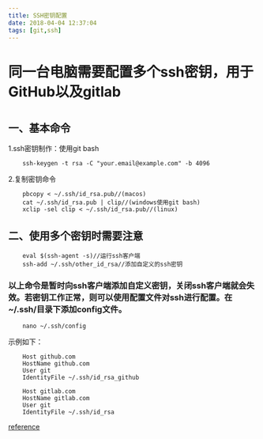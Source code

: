 ```yaml
---
title: SSH密钥配置
date: 2018-04-04 12:37:04
tags: [git,ssh]
---
```

# 同一台电脑需要配置多个ssh密钥，用于GitHub以及gitlab
#  
<!--more-->
## 一、基本命令
1.ssh密钥制作：使用git bash 
```
    ssh-keygen -t rsa -C "your.email@example.com" -b 4096
```

2.复制密钥命令
```
    pbcopy < ~/.ssh/id_rsa.pub//(macos)
    cat ~/.ssh/id_rsa.pub | clip//(windows使用git bash)
    xclip -sel clip < ~/.ssh/id_rsa.pub//(linux)
```
## 二、使用多个密钥时需要注意
```
    eval $(ssh-agent -s)//运行ssh客户端
    ssh-add ~/.ssh/other_id_rsa//添加自定义的ssh密钥
```
### 以上命令是暂时向ssh客户端添加自定义密钥，关闭ssh客户端就会失效。若密钥工作正常，则可以使用配置文件对ssh进行配置。在~/.ssh/目录下添加config文件。
```
    nano ~/.ssh/config
```
示例如下：
```
    Host github.com
    HostName github.com
    User git
    IdentityFile ~/.ssh/id_rsa_github

    Host gitlab.com
    HostName gitlab.com
    User git
    IdentityFile ~/.ssh/id_rsa
```
[reference](https://gitlab.com/help/ssh/README#generating-a-new-ssh-key-pair)

